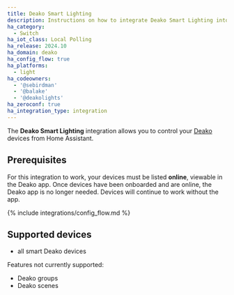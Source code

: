 ```yaml
---
title: Deako Smart Lighting
description: Instructions on how to integrate Deako Smart Lighting into Home Assistant.
ha_category:
  - Switch
ha_iot_class: Local Polling
ha_release: 2024.10
ha_domain: deako
ha_config_flow: true
ha_platforms:
  - light
ha_codeowners:
  - '@sebirdman'
  - '@balake'
  - '@deakolights'
ha_zeroconf: true
ha_integration_type: integration
---
```


The **Deako Smart Lighting** integration allows you to control your [Deako](https://deako.com) devices from Home Assistant.

## Prerequisites

For this integration to work, your devices must be listed **online**, viewable in the Deako app. Once devices have been onboarded and are online, the Deako app is no longer needed. Devices will continue to work without the app.

{% include integrations/config_flow.md %}

## Supported devices

- all smart Deako devices

Features not currently supported:

- Deako groups
- Deako scenes

